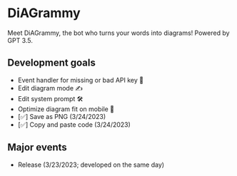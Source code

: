 # DiAGrammy
Meet DiAGrammy, the bot who turns your words into diagrams! Powered by GPT 3.5.

## Development goals 
- Event handler for missing or bad API key 🔑 
- Edit diagram mode ✍️ 
- Edit system prompt 🛠
- Optimize diagram fit on mobile 📲
- [✅] Save as PNG (3/24/2023)
- [✅] Copy and paste code (3/24/2023)

## Major events
- Release (3/23/2023; developed on the same day)
